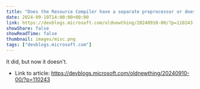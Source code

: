 ```yaml
---
title: "Does the Resource Compiler have a separate preprocessor or doesn’t it?"
date: 2024-09-10T14:00:00+00:00
link: https://devblogs.microsoft.com/oldnewthing/20240910-00/?p=110243
showShare: false
showReadTime: false
thumbnail: images/misc.png
tags: ["devblogs.microsoft.com"]
---
```

It did, but now it doesn't.

- Link to article: https://devblogs.microsoft.com/oldnewthing/20240910-00/?p=110243